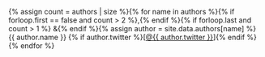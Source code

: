 <!--
Licensed under the Apache License, Version 2.0 (the "License");
you may not use this file except in compliance with the License.
You may obtain a copy of the License at

http://www.apache.org/licenses/LICENSE-2.0

Unless required by applicable law or agreed to in writing, software
distributed under the License is distributed on an "AS IS" BASIS,
WITHOUT WARRANTIES OR CONDITIONS OF ANY KIND, either express or implied.
See the License for the specific language governing permissions and
limitations under the License.
-->
{% assign count = authors | size %}{% for name in authors %}{% if forloop.first == false and count > 2 %},{% endif %}{% if forloop.last and count > 1 %} &amp;{% endif %}{% assign author = site.data.authors[name] %} {{ author.name }} {% if author.twitter %}[<a href="https://twitter.com/{{ author.twitter }}">@{{ author.twitter }}</a>]{% endif %}{% endfor %}
